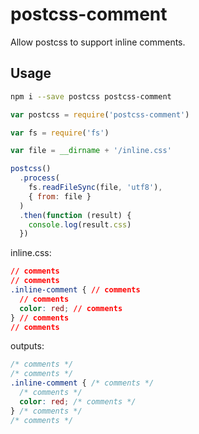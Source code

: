 # postcss-comment
Allow postcss to support inline comments.

## Usage

```bash
npm i --save postcss postcss-comment

```

```javascript
var postcss = require('postcss-comment')

var fs = require('fs')

var file = __dirname + '/inline.css'

postcss()
  .process(
    fs.readFileSync(file, 'utf8'),
    { from: file }
  )
  .then(function (result) {
    console.log(result.css)
  })

```

inline.css:
```css
// comments
// comments
.inline-comment { // comments
  // comments
  color: red; // comments
} // comments
// comments

```

outputs:
```css
/* comments */
/* comments */
.inline-comment { /* comments */
  /* comments */
  color: red; /* comments */
} /* comments */
/* comments */

```
